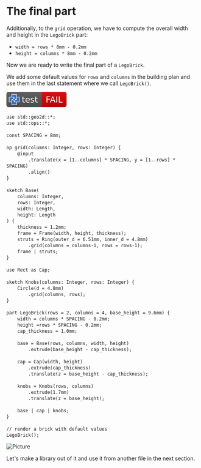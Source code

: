 # The final part

Additionally, to the `grid` operation, we have to compute
the overall width and height in the `LegoBrick` part:

* `width = rows * 8mm - 0.2mm`
* `height = columns * 8mm - 0.2mm`

Now we are ready to write the final part of a `LegoBrick`.

We add some default values for `rows` and `columns` in the building plan and use
them in the last statement where we call `LegoBrick()`.

[![test](.test/final.svg)](.test/final.log)

```µcad,final(hires)
use std::geo2d::*;
use std::ops::*;

const SPACING = 8mm;

op grid(columns: Integer, rows: Integer) {
    @input
        .translate(x = [1..columns] * SPACING, y = [1..rows] * SPACING)
        .align()
}

sketch Base(
    columns: Integer,
    rows: Integer,
    width: Length,
    height: Length
) {
    thickness = 1.2mm;
    frame = Frame(width, height, thickness);
    struts = Ring(outer_d = 6.51mm, inner_d = 4.8mm)
        .grid(columns = columns-1, rows = rows-1);
    frame | struts;
}

use Rect as Cap;

sketch Knobs(columns: Integer, rows: Integer) {
    Circle(d = 4.8mm)
        .grid(columns, rows);
}

part LegoBrick(rows = 2, columns = 4, base_height = 9.6mm) {
    width = columns * SPACING - 0.2mm;
    height =rows * SPACING - 0.2mm;
    cap_thickness = 1.0mm;

    base = Base(rows, columns, width, height)
        .extrude(base_height - cap_thickness);

    cap = Cap(width, height)
        .extrude(cap_thickness)
        .translate(z = base_height - cap_thickness);

    knobs = Knobs(rows, columns)
        .extrude(1.7mm)
        .translate(z = base_height);

    base | cap | knobs;
}

// render a brick with default values
LegoBrick();
```

![Picture](.test/final-out.svg)

Let's make a library out of it and use it from another file in the next section.
